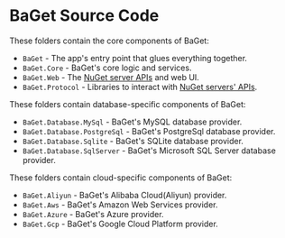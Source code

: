 # BaGet Source Code

These folders contain the core components of BaGet:

* `BaGet` - The app's entry point that glues everything together.
* `BaGet.Core` - BaGet's core logic and services.
* `BaGet.Web` - The [NuGet server APIs](https://docs.microsoft.com/en-us/nuget/api/overview) and web UI.
* `BaGet.Protocol` - Libraries to interact with [NuGet servers' APIs](https://docs.microsoft.com/en-us/nuget/api/overview).

These folders contain database-specific components of BaGet:

* `BaGet.Database.MySql` - BaGet's MySQL database provider.
* `BaGet.Database.PostgreSql` - BaGet's PostgreSql database provider.
* `BaGet.Database.Sqlite` - BaGet's SQLite database provider.
* `BaGet.Database.SqlServer` - BaGet's Microsoft SQL Server database provider.

These folders contain cloud-specific components of BaGet:

* `BaGet.Aliyun` - BaGet's Alibaba Cloud(Aliyun) provider.
* `BaGet.Aws` - BaGet's Amazon Web Services provider.
* `BaGet.Azure` - BaGet's Azure provider.
* `BaGet.Gcp` - BaGet's Google Cloud Platform provider.

